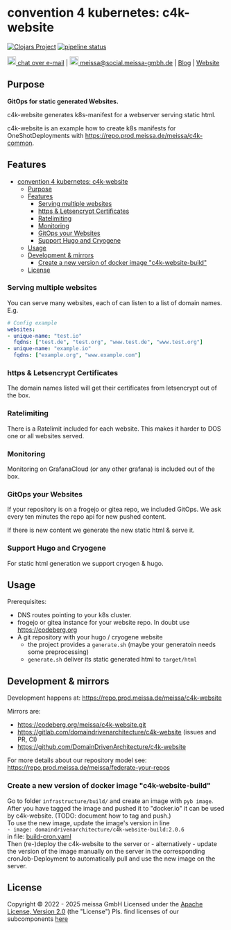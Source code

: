 # convention 4 kubernetes: c4k-website

[![Clojars Project](https://img.shields.io/clojars/v/org.domaindrivenarchitecture/c4k-website.svg)](https://clojars.org/org.domaindrivenarchitecture/c4k-website) [![pipeline status](https://gitlab.com/domaindrivenarchitecture/c4k-website/badges/master/pipeline.svg)](https://gitlab.com/domaindrivenarchitecture/c4k-website/-/commits/main) 

[<img src="https://domaindrivenarchitecture.org/img/delta-chat.svg" width=20 alt="DeltaChat"> chat over e-mail](mailto:buero@meissa-gmbh.de?subject=community-chat) | [<img src="https://meissa.de/images/parts/contact/mastodon36_hue9b2464f10b18e134322af482b9c915e_5501_filter_14705073121015236177.png" width=20 alt="M"> meissa@social.meissa-gmbh.de](https://social.meissa-gmbh.de/@meissa) | [Blog](https://domaindrivenarchitecture.org) | [Website](https://meissa.de)

## Purpose

**GitOps for static generated Websites.**

c4k-website generates k8s-manifest for a webserver serving static html.

c4k-website is an example how to create k8s manifests for OneShotDeployments with https://repo.prod.meissa.de/meissa/c4k-common.

## Features

- [convention 4 kubernetes: c4k-website](#convention-4-kubernetes-c4k-website)
  - [Purpose](#purpose)
  - [Features](#features)
    - [Serving multiple websites](#serving-multiple-websites)
    - [https \& Letsencrypt Certificates](#https--letsencrypt-certificates)
    - [Ratelimiting](#ratelimiting)
    - [Monitoring](#monitoring)
    - [GitOps your Websites](#gitops-your-websites)
    - [Support Hugo and Cryogene](#support-hugo-and-cryogene)
  - [Usage](#usage)
  - [Development \& mirrors](#development--mirrors)
    - [Create a new version of docker image "c4k-website-build"](#create-a-new-version-of-docker-image-c4k-website-build)
  - [License](#license)

### Serving multiple websites

You can serve many websites, each of can listen to a list of domain names. E.g.

```yaml
# Config example
websites:
- unique-name: "test.io" 
  fqdns: ["test.de", "test.org", "www.test.de", "www.test.org"]
- unique-name: "example.io"
  fqdns: ["example.org", "www.example.com"]
```

### https & Letsencrypt Certificates

The domain names listed will get their certificates from letsencrypt out of the box.

### Ratelimiting

There is a Ratelimit included for each website. This makes it harder to DOS one or all websites served.

### Monitoring

Monitoring on GrafanaCloud (or any other grafana) is included out of the box.

### GitOps your Websites

If your repository is on a frogejo or gitea repo, we included GitOps. We ask every ten minutes the repo api for new pushed content.

If there is new content we generate the new static html & serve it.

### Support Hugo and Cryogene

For static html generation we support cryogen & hugo.

## Usage

Prerequisites:
* DNS routes pointing to your k8s cluster.
* frogejo or gitea instance for your website repo. In doubt use https://codeberg.org
* A git repository with your hugo / cryogene website
  * the project provides a `generate.sh` (maybe your generatoin needs some preprocessing)
  * `generate.sh` deliver its static generated html to `target/html`

## Development & mirrors

Development happens at: https://repo.prod.meissa.de/meissa/c4k-website

Mirrors are:

* https://codeberg.org/meissa/c4k-website.git
* https://gitlab.com/domaindrivenarchitecture/c4k-website (issues and PR, CI)
* https://github.com/DomainDrivenArchitecture/c4k-website

For more details about our repository model see: https://repo.prod.meissa.de/meissa/federate-your-repos

### Create a new version of docker image "c4k-website-build"

Go to folder `infrastructure/build/` and create an image with `pyb image`. 
After you have tagged the image and pushed it to "docker.io" it can be used by c4k-website. (TODO: document how to tag and push.)  
To use the new image, update the image's version in line  
`- image: domaindrivenarchitecture/c4k-website-build:2.0.6`   
in file: [build-cron.yaml](src/main/resources/website/build-cron.yaml)  
Then (re-)deploy the c4k-website to the server or - alternatively - update the version of the image manually on the server 
in the corresponding cronJob-Deployment to automatically pull and use the new image on the server. 

## License

Copyright © 2022 - 2025 meissa GmbH
Licensed under the [Apache License, Version 2.0](LICENSE) (the "License")
Pls. find licenses of our subcomponents [here](doc/SUBCOMPONENT_LICENSE)

[provs]: https://gitlab.com/domaindrivenarchitecture/provs/
